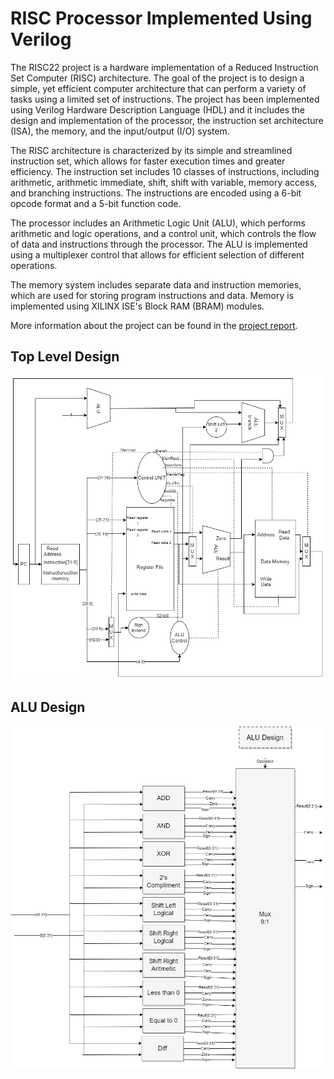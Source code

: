 # RISC Processor Implemented Using Verilog

The RISC22 project is a hardware implementation of a Reduced Instruction Set Computer (RISC) architecture. The goal of the project is to design a simple, yet efficient computer architecture that can perform a variety of tasks using a limited set of instructions. The project has been implemented using Verilog Hardware Description Language (HDL) and it includes the design and implementation of the processor, the instruction set architecture (ISA), the memory, and the input/output (I/O) system.

The RISC architecture is characterized by its simple and streamlined instruction set, which allows for faster execution times and greater efficiency. The instruction set includes 10 classes of instructions, including arithmetic, arithmetic immediate, shift, shift with variable, memory access, and branching instructions. The instructions are encoded using a 6-bit opcode format and a 5-bit function code. 

The processor includes an Arithmetic Logic Unit (ALU), which performs arithmetic and logic operations, and a control unit, which controls the flow of data and instructions through the processor. The ALU is implemented using a multiplexer control that allows for efficient selection of different operations. 

The memory system includes separate data and instruction memories, which are used for storing program instructions and data. Memory is implemented using XILINX ISE's Block RAM (BRAM) modules.

More information about the project can be found in the [project report](RISC22_Report.pdf).

## Top Level Design
![RISC22 Architecture](RISC22.png)

## ALU Design
![ALU Unit](ALU_unit.png)